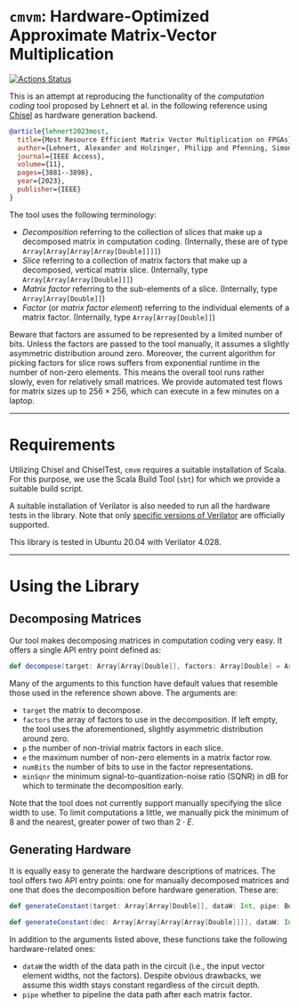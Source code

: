 # `cmvm`: Hardware-Optimized Approximate Matrix-Vector Multiplication

[![Actions Status](https://github.com/aproposorg/cmvm/actions/workflows/ci.yml/badge.svg)](https://github.com/aproposorg/cmvm/actions)

This is an attempt at reproducing the functionality of the _computation coding_ tool proposed by Lehnert et al. in the following reference using [Chisel](https://github.com/chipsalliance/chisel3) as hardware generation backend.

```bibtex
@article{lehnert2023most,
  title={Most Resource Efficient Matrix Vector Multiplication on FPGAs},
  author={Lehnert, Alexander and Holzinger, Philipp and Pfenning, Simon and M{\"u}ller, Ralf and Reichenbach, Marc},
  journal={IEEE Access},
  volume={11},
  pages={3881--3898},
  year={2023},
  publisher={IEEE}
}
```

The tool uses the following terminology:

- _Decomposition_ referring to the collection of slices that make up a decomposed matrix in computation coding. (Internally, these are of type `Array[Array[Array[Array[Double]]]]`)
- _Slice_ referring to a collection of matrix factors that make up a decomposed, vertical matrix slice. (Internally, type `Array[Array[Array[Double]]]`)
- _Matrix factor_ referring to the sub-elements of a slice. (Internally, type `Array[Array[Double]]`)
- _Factor_ (or _matrix factor element_) referring to the individual elements of a matrix factor. (Internally, type `Array[Array[Double]]`)

Beware that factors are assumed to be represented by a limited number of bits. Unless the factors are passed to the tool manually, it assumes a slightly asymmetric distribution around zero. Moreover, the current algorithm for picking factors for slice rows suffers from exponential runtime in the number of non-zero elements. This means the overall tool runs rather slowly, even for relatively small matrices. We provide automated test flows for matrix sizes up to $256\times256$, which can execute in a few minutes on a laptop.

***
# Requirements

Utilizing Chisel and ChiselTest, `cmvm` requires a suitable installation of Scala. For this purpose, we use the Scala Build Tool (`sbt`) for which we provide a suitable build script. 

A suitable installation of Verilator is also needed to run all the hardware tests in the library. Note that only [specific versions of Verilator](https://github.com/ucb-bar/chiseltest#verilator-versions) are officially supported.

This library is tested in Ubuntu 20.04 with Verilator 4.028.

***
# Using the Library

## Decomposing Matrices

Our tool makes decomposing matrices in computation coding very easy. It offers a single API entry point defined as:

```scala
def decompose(target: Array[Array[Double]], factors: Array[Double] = Array.empty[Double], p: Int = 2, e: Int = 2, numBits: Int = 6, minSqnr: Int = 45): Array[Array[Array[Array[Double]]]]
```

Many of the arguments to this function have default values that resemble those used in the reference shown above. The arguments are:

- `target` the matrix to decompose.
- `factors` the array of factors to use in the decomposition. If left empty, the tool uses the aforementioned, slightly asymmetric distribution around zero.
- `p` the number of non-trivial matrix factors in each slice.
- `e` the maximum number of non-zero elements in a matrix factor row.
- `numBits` the number of bits to use in the factor representations.
- `minSqnr` the minimum signal-to-quantization-noise ratio (SQNR) in dB for which to terminate the decomposition early.

Note that the tool does not currently support manually specifying the slice width to use. To limit computations a little, we manually pick the minimum of $8$ and the nearest, greater power of two than $2\cdot E$.

## Generating Hardware

It is equally easy to generate the hardware descriptions of matrices. The tool offers two API entry points: one for manually decomposed matrices and one that does the decomposition before hardware generation. These are:

```scala
def generateConstant(target: Array[Array[Double]], dataW: Int, pipe: Boolean = false, factors: Array[Double] = Array.empty[Double], p: Int = 2, e: Int = 2, numBits: Int = 6, minSqnr: Int = 45): String

def generateConstant(dec: Array[Array[Array[Array[Double]]]], dataW: Int, pipe: Boolean, numBits: Int): String
```

In addition to the arguments listed above, these functions take the following hardware-related ones:

- `dataW` the width of the data path in the circuit (i.e., the input vector element widths, not the factors). Despite obvious drawbacks, we assume this width stays constant regardless of the circuit depth.
- `pipe` whether to pipeline the data path after each matrix factor.
